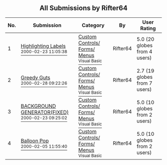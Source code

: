﻿<div align="center">

## All Submissions by Rifter64

</div>

No.  | Submission | Category | By   | User Rating
---- | ---------- | -------- | ---- | -----------
1 | [Highlighting Labels<br /><sup>2000-02-23 11:05:38</sup>](https://github.com/Planet-Source-Code/rifter64-highlighting-labels__1-6216) | [Custom Controls/ Forms/  Menus<br /><sup>Visual Basic</sup>](../ByCategory/custom-controls-forms-menus__1-4.md) | Rifter64 | 5.0 (20 globes from 4 users)
2 | [Greedy Guts<br /><sup>2000-02-28 09:22:26</sup>](https://github.com/Planet-Source-Code/rifter64-greedy-guts__1-6252) | [Custom Controls/ Forms/  Menus<br /><sup>Visual Basic</sup>](../ByCategory/custom-controls-forms-menus__1-4.md) | Rifter64 | 2.7 (19 globes from 7 users)
3 | [BACKGROUND GENERATOR\(FIXED\)<br /><sup>2000-02-23 09:25:02</sup>](https://github.com/Planet-Source-Code/rifter64-background-generator-fixed__1-6212) | [Custom Controls/ Forms/  Menus<br /><sup>Visual Basic</sup>](../ByCategory/custom-controls-forms-menus__1-4.md) | Rifter64 | 5.0 (10 globes from 2 users)
4 | [Balloon Pop<br /><sup>2000-02-05 11:55:40</sup>](https://github.com/Planet-Source-Code/rifter64-balloon-pop__1-6234) | [Custom Controls/ Forms/  Menus<br /><sup>Visual Basic</sup>](../ByCategory/custom-controls-forms-menus__1-4.md) | Rifter64 | 5.0 (10 globes from 2 users)
